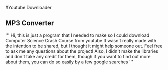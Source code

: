 #Youtube Downloader
## MP3 Converter

'''
Hi, this is just a program that I needed to make so I could download Computer Science Crash Course from youtube
It wasn't really made with the intention to be shared, but I thought it might help someone out.
Feel free to ask me any questions about the project!
Also, I didn't make the libraries and don't take any credit for them,
though if you want to find out more about them, you can do so easily by a few google searches
'''
